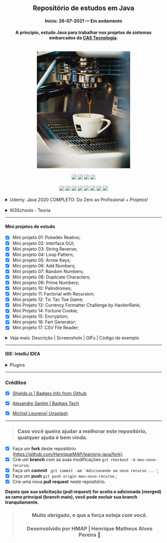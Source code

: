 <div align="center">

## Repositório de estudos em Java

#### Início: 26-07-2021 — Em andamento

#### A princípio, estudo Java para trabalhar nos projetos de sistemas embarcados da [CAS Tecnologia](https://www.castecnologia.com.br).

</div>
<br>
<div align="center">
<img width="300" src="https://github.com/HenriqueMAP/learning-java/blob/master/Java-michiel-leunens-fBB7FeS4Xas-unsplash.jpg?raw=true">
</div>
<br>
<div align="center">
<img src="https://img.shields.io/github/issues/HenriqueMAP/learning-java">
<img src="https://img.shields.io/github/forks/HenriqueMAP/learning-java">
<img src="https://img.shields.io/github/stars/HenriqueMAP/learning-java">
<img src="https://img.shields.io/github/license/HenriqueMAP/learning-java">
</div>
<br>
<div align="center">
<img src="https://img.shields.io/badge/Eclipse-2C2255?style=for-the-badge&logo=eclipse&logoColor=white">
<img src="https://img.shields.io/badge/Git-F05032?style=for-the-badge&logo=git&logoColor=white">
<img src="https://img.shields.io/badge/IntelliJIDEA-000000.svg?style=for-the-badge&logo=intellij-idea&logoColor=white">
<img src="https://img.shields.io/badge/Java-ED8B00?style=for-the-badge&logo=java&logoColor=white">
<img src="https://img.shields.io/badge/Microsoft_Edge-0078D7?style=for-the-badge&logo=Microsoft-edge&logoColor=white">
<img src="https://img.shields.io/badge/Notepad++-90E59A.svg?style=for-the-badge&logo=notepad%2B%2B&logoColor=black">
<img src="https://img.shields.io/badge/Spring-6DB33F?style=for-the-badge&logo=spring&logoColor=white">
<img src="https://img.shields.io/badge/Windows-0078D6?style=for-the-badge&logo=windows&logoColor=white">
</div>
<br>
<details>
  <summary>Udemy: Java 2020 COMPLETO: Do Zero ao Profissional + Projetos!</summary>

> Fundamentos Java, Orientação a Objeto, Programação Funcional, MySQL, MongoDB, Spring Boot, JavaFX, JPA, Hibernate e mais.
>
> Lecionado por Leonardo Moura Leitao | Arquiteto de Software 
>
> 535 aulas
>
> 77 horas

- [x] Algoritmo e Estrutura de Dados
- [x] Fundamentos da Linguagem Java
- [x] Estruturas de Controle
- [x] Classes, Objetos, Métodos
- [x] Orientação a Objeto
- [x] Encapsulamento, Herança, Polimorfismo e Abstração
- [x] Lambdas
- [x] Stream API
- [x] Tratamento de Exceções
- [x] JavaFX
- [x] Banco de Dados Relacional
- [x] Bando de Dados NÃO Relacional (NoSQL)
- [x] JPA (Hibernate)
- [x] Spring Boot

<details>
  <summary>Teoria</summary> 

- [x] Seção 01: Introdução;
- [x] Seção 02: Configuração do Ambiente;
- [x] Seção 03: Fundamentos;
- [x] Secão 04: Estrutura de Controle;
- [x] Seção 05: Classes e Métodos;
- [x] Seção 06: Arrays e Collections;
- [x] Seção 07: Orientação a Objetos;
- [x] Secão 08: Lambdas;
- [x] Seção 09: Stream API;
- [x] Seção 10: Tratamento de Erros;
- [x] Seção 11: Projeto - Campo Minado (+JUnit 5);
- [x] Secão 12: Generics;
- [x] Seção 13: Java Desktop com Swing;
- [x] Seção 14: Banco de Dados Relacional;
- [x] Seção 15: Banco de Dados com JDBC;
- [x] Seção 16: Java Persistence API (JPA);
- [x] Seção 17: Modularidade em Java;
- [x] Seção 18: JavaFX;
- [x] Seção 19: Conceitos sobre Web;
- [x] Secão 20: Spring Boot;
- [x] Seção 21: Banco de Dados Não Relacional (NoSQL);
- [x] Seção 22: Conclusão;

</details>
<br>
<details>
  <summary>Projetos</summary> 
</details>
<hr>
</details>
<br>
<details>
  <summary>W3Schools - Teoria</summary>

[Tutoriais (clique aqui)](https://www.w3schools.com/java/default.asp)

[Exercícios (clique aqui)](https://www.w3schools.com/java/exercise.asp)

<details>
  <summary>Java Tutorial</summary>

- [x] Java Syntax;
- [x] Java Comments;
- [x] Java Variables;
- [x] Java Data Types;
- [x] Java Type Casting;
- [x] Java Operators;
- [x] Java Strings;
- [x] Java Math;
- [x] Java Booleans;
- [x] Java If ... Else;
- [x] Java Switch;
- [x] Java While Loop;
- [x] Java For Loop;
- [x] Java Break / Continue;
- [x] Java Arrays;
  
</details>
<details>
  <summary>Java Methods</summary>

- [ ] Java Methods;
- [ ] Java Method Parameters;
- [ ] Java Method Overloading;
- [ ] Java Scope;
- [ ] Java Recursion;
</details>
<details>
  <summary>Java Classes</summary>

- [ ] Java OOP;
- [ ] Java Classes/Objects;
- [ ] Java Class Attributes;
- [ ] Java Class Methods;
- [ ] Java Constructors;
- [ ] Java Modifiers;
- [ ] Java Encapsulation;
- [ ] Java Packages / API;
- [ ] Java Inheritance;
- [ ] Java Polymorphism;
- [ ] Java Inner Classes;
- [ ] Java Abstraction;
- [ ] Java Interface;
- [ ] Java Enums;
- [ ] Java User Input;
- [ ] Java Date;
- [ ] Java ArrayList;
- [ ] Java LinkedList;
- [ ] Java HashMap;
- [ ] Java HashSet;
- [ ] Java Iterator;
- [ ] Java Wrapper Classes;
- [ ] Java Exceptions;
- [ ] Java RegEx;
- [ ] Java Threads;
- [ ] Java Lambda;

</details>
<details>
  <summary>Java File Handling</summary>

- [ ] Java Files;
- [ ] Java Create/Write Files;
- [ ] Java Read Files; 
- [ ] Java Delete Files;

</details>
<details>
<summary>Java How To</summary>

- [ ] Add Two Numbers; 

</details>
<details>
  <summary>Java Reference</summary>

- [ ] Java Keywords;
- [ ] Java String Methods;
- [ ] Java Math Methods;

</details>
<details>
  <summary>Java Examples</summary>

- [ ] Java Examples;
- [ ] Java Compiler;
- [ ] Java Exercises;
- [ ] Java Quiz;
- [ ] Java Certificate;
  
</details>

</details>

<hr>

#### Mini projetos de estudo

- [x] Mini projeto 01: Pokedéx Reativo;
- [x] Mini projeto 02: Interface GUI;
- [x] Mini projeto 03: String Reverse;
- [x] Mini projeto 04: Loop Pattern;
- [x] Mini projeto 05: Arrow Keys;
- [x] Mini projeto 06: Add Numbers;
- [x] Mini projeto 07: Random Numbers;
- [x] Mini projeto 08: Duplicate Characters;
- [x] Mini projeto 09: Prime Numbers;
- [x] Mini projeto 10: Palindromes;
- [x] Mini projeto 11: Factorial with Recursion;
- [x] Mini projeto 12: Tic Tac Toe Game; 
- [x] Mini Projeto 13: Currency Formatter Challenge by HackerRank;
- [x] Mini Projeto 14: Fortune Cookie;
- [x] Mini projeto 15: Encryption;
- [x] Mini projeto 16: Fart Generator;
- [x] Mini projeto 17: CSV File Reader;

<details>
  <summary>Veja mais: Descrição | Screenshots | GIFs | Código de exemplo</summary>

### Mini Projeto 01: Pokedéx Reativo

#### [Desenvolvido por: @anabneri | Ana Beatriz Neri](https://github.com/anabneri/pokedex-youtube)

#### [Playlist no Youtube da @anabneri](https://www.youtube.com/watch?v=7DbPSiA4ENg&list=PLmdyvKzGNf-xpnHkvaut7FwlNt3_lsbYz)

#### [Artigo da @anabneri](https://dev.to/womakerscode/criando-seu-pokedex-com-spring-webflux-mongodb-deploy-no-heroku-21f5)

<details>
  <summary>O que é uma Pokedéx?</summary>
A Pokédex, também conhecida como Poké-Agenda no Brasil (e ainda como Dexter ou Dextette, dependendo da voz masculina ou feminina do aparelho) é uma enciclopédia virtual portátil de alta tecnologia que os treinadores Pokémon transportam para registra todas as espécies diferentes de Pokémon que são encontradas durante a sua viagem como treinadores. Em geral, quando são cumpridos determinados requisitos, a capacidade pode ser aumentada permitindo que a Pokédex possa armazenar dados de outros Pokémon, que não são comuns, assim como os Pokémon de outras regiões.

[Saiba mais](https://pokemon.fandom.com/pt-br/wiki/Pokédex)

<hr>
</details>

<details>
  <summary>Descrição do projeto</summary>
Neste projeto será criada uma aplicação de Create, Read, Update e Delete usando Spring Webflux, com os dados salvos num banco MongoDB e por fim hospedado na Amazon Web Services.

#### Arquitetura

- Elástica;
- Orientação a mensagens;
- Responsiva;
- Resiliente;

#### Tecnologias

- Java JDK 8;
- IDE IntelliJ IDEA CE;
- Maven 3;
- JUnit 5;
- Spring Reactive Web;
- Spring Data Reactive MongoDB;
- Embedded MongoDB Database;
- AWS;

> Spring Webflux é um módulo no SpringBoot, com ele além de criarmos um CRUD, podemos criar uma sequência de eventos, mas isso não quer dizer que sempre devemos usar aplicações reativas, tudo depende do seu cenário e da viabilidade.

<hr>
</details>

<details>
    <summary>Screenshots | GIFs</summary>
<img width="auto" src="https://github.com/HenriqueMAP/learning-java/blob/master/Pokedex/PokedexApplication.png?raw=true">
</details>

<details>
  <summary>Código de exemplo</summary>
  
  ```java
package com.hmap.pokedex;

import com.hmap.pokedex.model.Pokemon;
import com.hmap.pokedex.repository.PokedexRepository;
import org.springframework.boot.CommandLineRunner;
import org.springframework.boot.SpringApplication;
import org.springframework.boot.autoconfigure.SpringBootApplication;
import org.springframework.context.annotation.Bean;
import org.springframework.data.mongodb.core.ReactiveMongoOperations;
import reactor.core.publisher.Flux;

@SpringBootApplication
public class PokedexApplication {

  public static void main(String[] args) { SpringApplication.run(PokedexApplication.class, args); }

  @Bean
  CommandLineRunner init (ReactiveMongoOperations operations,PokedexRepository repository) {
    return args -> {
      Flux<Pokemon> pokedexFlux = Flux.just(
        new Pokemon(null, "Bulbassaur", "Seed", "OverGrow", 06.09),
        new Pokemon(null, "Charizard", "Fire", "Blaze", 90.05),
        new Pokemon(null, "Caterpie", "Earthworm", "Shield Dust", 02.09),
        new Pokemon(null, "Blastoise", "Shellfish", "Torrent", 	06.09))

        .flatMap(repository::save);

        pokedexFlux
          .thenMany(repository.findAll())
          .subscribe(System.out::println);
    };
  }
}
  ```
</details>
<hr>

### Mini Projeto 02: Interface GUI

#### Desenvolvido por: [@Alex Lee](https://github.com/alexlorenlee)

#### [Vídeo no Youtube](https://www.youtube.com/watch?v=5o3fMLPY7qY)

<details>
    <summary>Descrição do projeto</summary>
Desenvolvimento de uma Interface Gráfica do Usuário (GUI), contendo um título fixo, um botão e um texto informando a quantidade de vezes que o botão foi pressionado.
</details>

<details>
    <summary>Screenshots | GIFs</summary>
<img width="auto" src="https://github.com/HenriqueMAP/learning-java/blob/master/AppGUI/AppGUI.png?raw=true">
</details>

<details>
  <summary>Código de exemplo</summary>
  
```java

    public class GUI implements ActionListener {
    
        private int explosionsCount = 0;
        private JFrame guiFrame;
        private JLabel explosionLabel;
        private JPanel guiPanel;
    
        public GUI() {
            guiFrame = new JFrame();
    
            JButton explosionButton = new JButton(" Clique aqui para explodir 🧨 ");
            explosionButton.addActionListener(this);
    
            explosionLabel = new JLabel("Número de explosões: 0");
    
            guiPanel = new JPanel();
            guiPanel.setBorder(BorderFactory.createEmptyBorder(30, 30, 10, 30));
            guiPanel.setLayout(new GridLayout(0,1));
            guiPanel.add(explosionButton);
            guiPanel.add(explosionLabel);
    
            guiFrame.add(guiPanel, BorderLayout.CENTER);
            guiFrame.setDefaultCloseOperation(JFrame.EXIT_ON_CLOSE);
            guiFrame.setTitle("GUI Explosiva 🔥");
            guiFrame.pack();
            guiFrame.setVisible(true);
        }
    
        public static void main(String[] args) {
            new GUI();
        }
    
        @Override
        public void actionPerformed(ActionEvent e) {
            explosionsCount++;
            explosionLabel.setText("Número de explosões: " + explosionsCount);
        }
    }

  ```

</details>

<hr>

### Mini Projeto 03: String Reverse

#### Desenvolvido por: [@Alex Lee](https://github.com/alexlorenlee)

#### [Vídeo no Youtube](https://youtu.be/orUTq3CahRE)

<details>
    <summary>Descrição do projeto</summary>
Desenvolvimento de um script que inverta a ordem de cada caractere na sentença da frase, de modo que a leitura seja invertida.
</details>

<details>
    <summary>Screenshots | GIFs</summary>
<img width="auto" src="https://github.com/HenriqueMAP/learning-java/blob/master/ReverseString/ReverseString.png?raw=true">
</details>

<details>
  <summary>Código de exemplo</summary>

```java

public class ReverseString {

    public static void main(String[] args) {

        final String reverseString = reverse("Explosion");
        System.out.println("String reverse: " + reverseString);
    }

    public static String reverse(String string) {
        final char[] stringLetters = new char[string.length()];

        int letterIndex = 0;
        for (int index = string.length()-1; index >= 0; index--) {
            stringLetters[letterIndex] = string.charAt(index);
            letterIndex++;
        }

        String stringReversed = "";
        for (int index = 0; index < string.length(); index++) {
            stringReversed = stringReversed + stringLetters[index];
        }

        return stringReversed;
    }
}

  ```

</details>

<hr>

### Mini Projeto 04: Loop Pattern

#### Desenvolvido por: [@Alex Lee](https://github.com/alexlorenlee)

#### [Vídeo no Youtube](https://youtu.be/3gzvVPD3n0w)

<details>
    <summary>Descrição do projeto</summary>
Desenvolvimento de um script que obtém o número de estrelas solicitado ao usuário e imprime o valor elevado ao quadrado, porém mostrado como uma somatória de estrelas (ou asteriscos) em linhas diferentes.
</details>

<details>
    <summary>Screenshots | GIFs</summary>
<img width="auto" src="https://github.com/HenriqueMAP/learning-java/blob/master/LoopPattern/LoopPattern.png?raw=true">
</details>

<details>
  <summary>Código de exemplo</summary>

```java

public class LoopPattern {

    public static void main(String[] args) {
        System.out.println("Obi-Wan Kenobi says: Hello there! How many stars would you like?");
        Scanner scanKeyboard = new Scanner (System.in);
        int numberOfStars = scanKeyboard.nextInt();

        for(int indexIncreasingLineStar = 1; indexIncreasingLineStar <= numberOfStars; indexIncreasingLineStar++){

            for(int indexIncreasingRowStar = 0; indexIncreasingRowStar < indexIncreasingLineStar; indexIncreasingRowStar++){
                System.out.print("*");
            }
            System.out.println();
        }

        for(int indexDecreasingLineStar = (numberOfStars - 1); indexDecreasingLineStar > 0; indexDecreasingLineStar--){

            for(int indexDecreasingRowStar = 0; indexDecreasingRowStar < indexDecreasingLineStar; indexDecreasingRowStar++){
                System.out.print("*");
            }
            System.out.println();
        }
    }
}

  ```
</details>

<hr>

### Mini Projeto 05: Arrow Keys

#### Desenvolvido por: [@Alex Lee](https://github.com/alexlorenlee)

#### [Vídeo no Youtube](https://youtu.be/GAn5evoACsM)

<details>
    <summary>Descrição do projeto</summary>
Desenvolvimento de um script que obtém os eventos do teclado ao pressionar as teclas de setas e mostra essa contagem em uma janela GUI (Interface Gráfica do Usuário).
</details>

<details>
    <summary>Screenshots | GIFs</summary>
<img width="auto" src="https://github.com/HenriqueMAP/learning-java/blob/master/ArrowKeys/ArrowKeys.png?raw=true">
</details>

<details>
  <summary>Código de exemplo</summary>

```java

public class ArrowKeys {

    public ArrowKeys() {

        JFrame frame = new JFrame();
        frame.setVisible(true);
        frame.setDefaultCloseOperation(JFrame.EXIT_ON_CLOSE);
        frame.setSize(400, 400);
        frame.setFocusable(true);

        JPanel panel = new JPanel();
        JLabel upArrow = new JLabel();
        JLabel downArrow = new JLabel();
        JLabel leftArrow = new JLabel();
        JLabel rightArrow = new JLabel();

        panel.add(upArrow);
        panel.add(downArrow);
        panel.add(leftArrow);
        panel.add(rightArrow);

        frame.addKeyListener(new KeyListener() {

            int upArrowCount = 0;
            int downArrowCount = 0;
            int leftArrowCount = 0;
            int rightArrowCount = 0;

            @Override
            public void keyTyped(KeyEvent e) {

            }

            @Override
            public void keyPressed(KeyEvent e) {
                int keyCode = e.getKeyCode();
                switch (keyCode) {
                    case KeyEvent.VK_UP:
                        upArrow.setText("Up: " + Integer.toString(upArrowCount++));
                        break;
                    case KeyEvent.VK_DOWN:
                        downArrow.setText("Down: " + Integer.toString(downArrowCount++));
                        break;
                    case KeyEvent.VK_LEFT:
                        leftArrow.setText("Left: " + Integer.toString(leftArrowCount++));
                        break;
                    case KeyEvent.VK_RIGHT:
                        rightArrow.setText("Right: " + Integer.toString(rightArrowCount++));
                        break;
                }
            }

            @Override
            public void keyReleased(KeyEvent e) {

            }
        });
        frame.add(panel);

        upArrow.setText("Up: 0");
        downArrow.setText("Down: 0");
        leftArrow.setText("Left: 0");
        rightArrow.setText("Right: 0");
    }
}    

  ```

</details>

<hr>

### Mini Projeto 06: Add Numbers

#### Desenvolvido por: [@Alex Lee](https://github.com/alexlorenlee)

#### [Vídeo no Youtube](https://youtu.be/dVTgNsv3pX4)

<details>
    <summary>Descrição do projeto</summary>
Desenvolvimento de um script que obtém os números digitados pelo usuário e retorna a soma de dois números.
</details>

<details>
    <summary>Screenshots | GIFs</summary>
<img width="auto" src="https://github.com/HenriqueMAP/learning-java/blob/master/AddNumbers/AddNumbers.png?raw=true">
</details>

<details>
  <summary>Código de exemplo</summary>

```java

public class AddNumbers {

    public static void main(String[] args) {
        Scanner scanKeyboard = new Scanner(System.in);
        System.out.println("Enter the first number: ");
        int firstNumber = scanKeyboard.nextInt();

        System.out.println("Enter the second number: ");
        int secondNumber = scanKeyboard.nextInt();

        System.out.println("The result of the sum: " + (firstNumber + secondNumber));
    }
}

  ```
</details>

<hr>

### Mini Projeto 07: Random Numbers

#### Desenvolvido por: [@Alex Lee](https://github.com/alexlorenlee)

#### [Vídeo no Youtube](https://youtu.be/ucS3vwP9jnk)

<details>
    <summary>Descrição do projeto</summary>
Desenvolvimento de um script que retorna números aleatórios com intervalo definido de 0 a 6.
</details>

<details>
    <summary>Screenshots | GIFs</summary>
<img width="auto" src="https://github.com/HenriqueMAP/learning-java/blob/master/RandomNumbers/RandomNumbers.png?raw=true">
</details>

<details>
  <summary>Código de exemplo</summary>

```java

public class RandomNumbers {

    public static void main(String[] args) {

        Random randomNumbers = new Random();
        int numberChosen = (randomNumbers.nextInt(6) + 1);

        System.out.println("Number randomly chosen: " + numberChosen);
    }

    public RandomNumbers() {
    }
}

  ```
</details>

<hr>

### Mini Projeto 08: Duplicate Characters

#### Desenvolvido por: [@Alex Lee](https://github.com/alexlorenlee)

#### [Vídeo no Youtube](https://youtu.be/tqI18_X_uoc)

<details>
    <summary>Descrição do projeto</summary>
Desenvolvimento de um script que retorna caracteres repetidos dentro de uma String, inclusive espaços vazios.

- [ ] TODO - Melhoria: Analisar somente caracteres e não espaços vazios;
- [ ] TODO - Melhoria: Contar quantas vezes cada caractere foi repetido na String analisada.
</details>

<details>
    <summary>Screenshots | GIFs</summary>
<img width="auto" src="https://github.com/HenriqueMAP/learning-java/blob/master/DuplicateCharacters/DuplicateCharacters.png?raw=true">
</details>

<details>
  <summary>Código de exemplo</summary>

```java

public static void main(String[] args) {

        String sentence = "How many duplicates are there?";
        System.out.println(sentence);

        StringBuilder characters = new StringBuilder();
        StringBuilder duplicates = new StringBuilder();

        for (int i = 0; i < sentence.length(); i++) {
            String current = Character.toString(sentence.charAt(i));

            if (characters.toString().contains(current)) {

                if (!duplicates.toString().contains(current)){
                    duplicates.append(current).append(",");
                }
            }

            characters.append(current);
        }

        System.out.println(duplicates);
    }

  ```
</details>

<hr>

### Mini Projeto 09: Prime Numbers

#### Desenvolvido por: [@Alex Lee](https://github.com/alexlorenlee)

#### [Vídeo no Youtube](https://youtu.be/Hk9n0cWE2OI)

<details>
    <summary>Descrição do projeto</summary>
Desenvolvimento de um script que retorna todos os números primos a partir de um intervalo numérico informado pelo usuário.

</details>

<details>
    <summary>Screenshots | GIFs</summary>
<img width="auto" src="https://github.com/HenriqueMAP/learning-java/blob/master/PrimeNumbers/PrimeNumbers.png?raw=true">
</details>

<details>
  <summary>Código de exemplo</summary>

```java

public class PrimeNumbers {

    public static void main(String[] args) { System.out.println(findPrimes(1, 100)); }

    public static ArrayList<Integer> findPrimes(int startNumber, int endNumber) {

        ArrayList<Integer> primes = new ArrayList<Integer>();

        for (int number = startNumber; number < endNumber; number++) {

            boolean numberPrime = true;
            int numberPair = 2;
            float division = (float) (number / 2);
            int numberLeftOver = (number % numberPair);

            while (division >= numberPair) {
                if ( numberLeftOver == 0) {
                    numberPrime = false;
                    break;
                }

                numberPair++;
            }

            if (numberPrime) {
                primes.add(number);
            }
        }
        return primes;
    }
}

  ```
</details>

<hr>

### Mini Projeto 10: Palindromes

#### Desenvolvido por: [@Alex Lee](https://github.com/alexlorenlee)

#### [Vídeo no Youtube](https://youtu.be/AoRYeB7Os3M)

<details>
    <summary>Descrição do projeto</summary>
Desenvolvimento de um script que retorna se uma frase ou palavra é palíndroma. Palímdroma é a palavra, grupo de palavras, verso ou número que se lê da mesma maneira da esquerda para a direita ou da direita para a esquerda. 

</details>

<details>
    <summary>Screenshots | GIFs</summary>
<img width="auto" src="https://github.com/HenriqueMAP/learning-java/blob/master/Palindromes/Palindromes.png?raw=true">
</details>

<details>
  <summary>Código de exemplo</summary>

```java

public static void main(String[] args) {

        // Exemples: mom, dad, poop, race car, nurses run

        String original = "nurses run";
        original = original.replace(" ", "");

        String reverse = "";
        for( int index = (original.length() - 1); index >= 0; index--) {
            reverse += original.charAt(index);
            System.out.println(reverse);
        }

        boolean palindrome = true;
        for(int index = 0; (index < original.length()); index++) {

            if(original.charAt(index) != reverse.charAt(index)) {
                palindrome = false;
            }
        }

        if(palindrome) {
            System.out.println("Palindrome!");
        } else {
            System.out.println("Not a palindrome!");
        }
    }

 ```

</details>

<hr>

### Mini Projeto 11: Factorial with Recursion

#### Desenvolvido por: [@Alex Lee](https://github.com/alexlorenlee)

#### [Vídeo no Youtube](https://youtu.be/OZuzm1i9g1c)

<details>
    <summary>Descrição do projeto</summary>
Desenvolvimento de um script que retorna o resultado a partir da operação fatorial de um número informado pelo usuário, utilizando a Recursão (ou Recursividade).

> 
> O fatorial de um número inteiro e positivo “n”, representado por “n!” é obtido a partir da multiplicação de todos os seus antecessores até o número um, cuja expressão genérica é n! = n . (n – 1).

> A recursão na programação é bem exemplificada quando uma função é definida em termos de si mesma. Um exemplo da aplicação da recursão são os parsers (analisadores gramaticais) para linguagens de programação. Uma grande vantagem da recursão é que um conjunto infinito de sentenças possíveis, designs ou outros dados podem ser definidos, analisados ou produzidos por um programa de computador finito.

</details>

<details>
    <summary>Screenshots | GIFs</summary>
<img width="auto" src="https://github.com/HenriqueMAP/learning-java/blob/master/FactorialWithRecursion/FactorialWithRecursion.png?raw=true">
</details>

<details>
  <summary>Código de exemplo</summary>

```java

public static void main(String[] args) {
        System.out.println(factorial(5));
    }

    public static int factorial(int number) {

        if (number == 1) {

            System.out.println("factorial(" + number + ") = 1");
            return 1;
        } else {

            System.out.println("factorial(" + number + ") = " + number + " * factorial(" + (number - 1) + ")");
            return number * factorial(number - 1);
        }
    }

 ```

</details>

<hr>

### Mini Projeto 12: Tic Tac Toe Game

#### Desenvolvido por: [@Alex Lee](https://github.com/alexlorenlee)

#### [Vídeo no Youtube](https://youtu.be/gQb3dE-y1S4)

<details>
    <summary>Descrição do projeto</summary>
Desenvolvimento de um script que "simula" o clássico jogo da velha, com o usuário versus o computador. Nele, o jogador que preencher três sequências de símbolos vence o jogo.

>
> O jogo da velha (português brasileiro) ou jogo do galo (português europeu) ou três em linha é um jogo e/ou passatempo popular. É um jogo de regras extremamente simples, que não traz grandes dificuldades para seus jogadores e é facilmente aprendido. A origem é desconhecida, com indicações de que pode ter começado no antigo Egito, onde foram encontrados tabuleiros esculpidos na rocha, que teriam mais de 3.500 anos. De alguma forma, é um jogo "aparentado" dos "Merels".
>

</details>

<details>
    <summary>Screenshots | GIFs</summary>
<img width="auto" src="https://github.com/HenriqueMAP/learning-java/blob/master/TicTacToeGame/TicTacToeGame.png?raw=true">
</details>

<details>
  <summary>Código de exemplo</summary>

```java

 public static void main (String[] args) {

        char[][] gameBoard = {
                {' ', '|', ' ', '|', ' '},
                {'-', '+', '-', '+', '-'},
                {' ', '|', ' ', '|', ' '},
                {'-', '+', '-', '+', '-'},
                {' ', '|', ' ', '|', ' '},
        };

        printGameBoard(gameBoard);
        System.out.println("Enter your placement (1 to 9): ");

        while(true) {
            Scanner keyboardScanner = new Scanner(System.in);
            int positionPlayer = keyboardScanner.nextInt();

            while(positionsPlayer.contains(positionPlayer) || positionsCPU.contains(positionPlayer)){
                System.out.println("Position taken! Enter a correct position.");
                positionPlayer = keyboardScanner.nextInt();
            }

            placePiece(gameBoard, positionPlayer, "player");

            String battleResult = checkWinner();
            if (battleResult.length() > 0) {
                System.out.println(battleResult);
                break;
            }

            Random randomPositionCPU = new Random();
            int positionCPU = randomPositionCPU.nextInt(9) + 1;

            while(positionsPlayer.contains(positionCPU) || positionsCPU.contains(positionCPU)){
                positionCPU = randomPositionCPU.nextInt(9) + 1;
            }

            placePiece(gameBoard, positionCPU, "CPU");
            printGameBoard(gameBoard);

            battleResult = checkWinner();

            if (battleResult.length() > 0) {
                System.out.println(battleResult);
                break;
            }
        }
    }

```

</details>

<hr>

### Mini Projeto 13: [Currency Formatter Challenge by HackerRank](https://www.hackerrank.com/challenges/java-currency-formatter/problem)

#### Desenvolvido por: [@Alex Lee](https://github.com/alexlorenlee)

#### [Vídeo no Youtube](https://youtu.be/L8loHaj-Bgo)

<details>
    <summary>Descrição do projeto</summary>

Desenvolvimento de um script que retorna formatado em moeda, baseado em localidade ou país, o valor informado.
É recomendado o uso da classe  ` NumberFormat ` e o método ` getCurrencyInstance `.

</details>

<details>
    <summary>Screenshots | GIFs</summary>
<img width="auto" src="https://github.com/HenriqueMAP/learning-java/blob/master/JavaCurrencyFormatted/JavaCurrencyFormatted.png?raw=true">
</details>

<details>
  <summary>Código de exemplo</summary>

```java

public class CurrencyFormatted {

    public static void main(String[] args) {

        Scanner inputScanner = new Scanner(System.in);
        double payment = inputScanner.nextDouble();
        inputScanner.close();

        // Write your code here.
        String us = NumberFormat.getCurrencyInstance(Locale.US).format(payment);
        String india = NumberFormat.getCurrencyInstance(new Locale("en", "in")).format(payment);
        String china = NumberFormat.getCurrencyInstance(Locale.CHINA).format(payment);
        String france = NumberFormat.getCurrencyInstance(Locale.FRANCE).format(payment);

        System.out.println("US: " + us);
        System.out.println("India: " + india);
        System.out.println("China: " + china);
        System.out.println("France: " + france);
    }
}

```

</details>

<hr>

### Mini Projeto 14: Fortune Cookie

#### Desenvolvido por: [@Alex Lee](https://github.com/alexlorenlee)

#### [Vídeo no Youtube](https://youtu.be/VGq6i1CDpdc)

<details>
    <summary>Descrição do projeto</summary>

Desenvolvimento de um script que retorna uma mensagem aleatória de biscoitos da sorte (Fortune Cookie).

> Um biscoito da sorte é um biscoito crocante e açucarado geralmente feito de farinha, açúcar, baunilha e óleo de gergelim com um pedaço de papel dentro, uma "fortuna", geralmente um aforismo ou uma vaga profecia. A mensagem dentro também pode incluir uma frase em chinês com tradução e / ou uma lista de números da sorte usados por alguns como números de loteria; uma vez que relativamente poucas mensagens distintas são impressas, no caso registrado em que os números vencedores foram impressos, a loteria teve um número inesperadamente alto de vencedores compartilhando um prêmio.
> 
</details>

<details>
    <summary>Screenshots | GIFs</summary>
<img width="auto" src="https://github.com/HenriqueMAP/learning-java/blob/master/FortuneCookie/FortuneCookie.png?raw=true">
</details>

<details>
  <summary>Código de exemplo</summary>

```java

public class Fortunes {

    static String[] fortunes = {
            "Today it's up to you to create the peacefulness you long for.",
            "A friend asks only for your time not your money.",
            "If you refuse to accept anything but the best, you very often get it.",
            "A smile is your passport into the hearts of others.",
            "A good way to keep healthy is to eat more Chinese food.",
            "Your high-minded principles spell success.",
            "Hard work pays off in the future, laziness pays off now.",
            "Change can hurt, but it leads a path to something better.",
            "Enjoy the good luck a companion brings you.",
            "People are naturally attracted to you.",
            "Hidden in a valley beside an open stream- This will be the type of place where you will find your dream.",
            "A chance meeting opens new doors to success and friendship."
    };

    public static void main(String[] args) {
        Random random = new Random();
        int randomFortunes = random.nextInt(fortunes.length);
        System.out.println(fortunes[randomFortunes]);
    }
}

```

</details>

<hr>

### Mini Projeto 15: Encryption

#### Desenvolvido por: [@Alex Lee](https://github.com/alexlorenlee)

#### [Vídeo no Youtube](https://youtu.be/8wlE6DgOWBs)

<details>
    <summary>Descrição do projeto</summary>

Desenvolvimento de um script que retorna uma mensagem criptografada.

</details>

<details>
    <summary>Screenshots | GIFs</summary>
<img width="auto" src="https://github.com/HenriqueMAP/learning-java/blob/master/Encryption/Encryption.png?raw=true">
</details>

<details>
  <summary>Código de exemplo</summary>

```java

public static void main(String[] args) {

    int key = 6;
    String text = "Hey, how's it hangin?";
    System.out.println(text);

    char[] chars = text.toCharArray();

    for (char c : chars) {
        c += key;
        System.out.print(c);
    }
}

```

</details>


<hr>

### Mini Projeto 16: Fart Generator

#### Desenvolvido por: [@Alex Lee](https://github.com/alexlorenlee)

#### [Vídeo no Youtube](https://youtu.be/rNf8mT0qHLY)

<details>
    <summary>Descrição do projeto</summary>

Desenvolvimento de um script que retorna uma mensagem baseada no seu nome e dia de nascimento.

</details>

<details>
    <summary>Screenshots | GIFs</summary>
<img width="auto" src="https://github.com/HenriqueMAP/learning-java/blob/master/FartGenerator/FartGenerator.png?raw=true">
</details>

<details>
  <summary>Código de exemplo</summary>

```java

public static void main(String[] args) {

    System.out.println("Enter the first letter of your name and \n"
    + "the day of the month you were born: ");

    Scanner keyboardScanner = new Scanner(System.in);

    String letter = keyboardScanner.next().toUpperCase();
    int day = keyboardScanner.nextInt();

    HashMap<String, String> letters = new HashMap<String, String>();
    letters.put("A", "WRETCHED");
    letters.put("B", "DEEPLY");
    letters.put("C", "PHENOMENAL");
    letters.put("D", "GROSSLY");
    letters.put("E", "MONUMENTAL");
    letters.put("F", "EXPLOSIVE");
    letters.put("G", "UNEXPECTEDLY");
    letters.put("H", "THICK");
    letters.put("I", "TINY");
    letters.put("J", "LONG");
    letters.put("K", "GIGANTIC");
    letters.put("L", "TREMENDOUS");
    letters.put("M", "DANGEROUSLY");
    letters.put("N", "CRAZY");
    letters.put("O", "SCRAWNY");
    letters.put("P", "BEAUTIFLY");
    letters.put("Q", "ROTTENLY");
    letters.put("R", "SPOOKY");
    letters.put("S", "LUMPY");
    letters.put("T", "MODERATELY");
    letters.put("U", "HAPPY");
    letters.put("V", "TROUBLESOME");
    letters.put("W", "SAGGY");
    letters.put("X", "HEARTY");
    letters.put("Y", "BIG");
    letters.put("Z", "LUXURIOUS");

    HashMap<Integer, String> days = new HashMap<Integer, String>();
    days.put(1, "SOUR");
    days.put(2, "GREAT");
    days.put(3, "OLD");
    days.put(4, "LOUD");
    days.put(5, "LITTLE");
    days.put(6, "EPIC");
    days.put(7, "WET");
    days.put(8, "DANK");
    days.put(9, "FAKE");
    days.put(10, "SENILE");
    days.put(11, "MUSTY");
    days.put(12, "SHARP");
    days.put(13, "DANGEROUS");
    days.put(14, "MONOTONE");
    days.put(15, "SQUEAKY");
    days.put(16, "NOISELESS");
    days.put(17, "ROTTEN");
    days.put(18, "FAT");
    days.put(19, "SOFT");
    days.put(20, "POTENT");
    days.put(21, "SUDDEN");
    days.put(22, "POWERFUL");
    days.put(23, "STRANGE");
    days.put(24, "STURDY");
    days.put(25, "FLAT");
    days.put(26, "FULL");
    days.put(27, "WINDY");
    days.put(28, "HORRID");
    days.put(29, "HOT");
    days.put(30, "SILENT");

    System.out.println("You are a " + letters.get(letter) + " " + days.get(day) + " FART");
}


```

</details>


<hr>

### Mini Projeto 17: CSV File Reader

#### Desenvolvido por: [@Alex Lee](https://github.com/alexlorenlee)

#### [Vídeo no Youtube](https://youtu.be/-Aud0cDh-J8)

<details>
    <summary>Descrição do projeto</summary>

Desenvolvimento de um script que retorna dados de data e descrição do crime ocorrido em 2006, a partir de um arquivo em CSV.
O arquivo de crime de Sacramento em janeiro de 2006 contém 7.584 registros de crimes, conforme disponibilizado pelo Departamento de Polícia de Sacramento. 
As agências de aplicação da lei devem gostar de trabalhar com este conjunto de dados.

> Por definição, CSV é um formato de arquivo que significa “comma-separated-values” (valores separados por vírgulas). 
> Isso significa que os campos de dados indicados neste formato normalmente são separados ou delimitados por uma vírgula.

[Crime Records - CSV File](https://support.spatialkey.com/spatialkey-sample-csv-data/) 

</details>

<details>
    <summary>Screenshots | GIFs</summary>
<img width="auto" src="https://github.com/HenriqueMAP/learning-java/blob/master/CSVFile/CSVFile.png?raw=true">
</details>

<details>
  <summary>Código de exemplo</summary>

```java

public static void main(String[] args) throws IOException {

    String filePath = "/Users/henriquematheusalvespereira/Downloads/SacramentocrimeJanuary2006.csv";
    String line = "";
    int quantityCrimes = 0;
    try {
        BufferedReader bufferedReader = new BufferedReader(new FileReader(filePath));

        while ((line = bufferedReader.readLine()) != null) {
            String[] crimeValues = line.split(",");
            System.out.println("Date | Time: " + crimeValues[0] + " | Crime event: " + crimeValues[5]);
            quantityCrimes += 1;
        }
        System.out.println("\namount of crimes registered in 2006: " + quantityCrimes);
    } catch (FileNotFoundException exception) {
        exception.printStackTrace();
    } catch (IOException exception) {
        exception.printStackTrace();
    }
}

```

</details>

</details>

<hr>

#### IDE: IntelliJ IDEA
<details>
<summary>Plugins</summary>

- [Atom Material Icons](https://plugins.jetbrains.com/plugin/10044-atom-material-icons);
- [Codota AI Autocomplete for Java](https://plugins.jetbrains.com/plugin/7638-codota-ai-autocomplete-for-java-and-javascript);
- [GitToolBox](https://plugins.jetbrains.com/plugin/7499-gittoolbox);
- [Material Theme UI](https://plugins.jetbrains.com/plugin/8006-material-theme-ui); 
- [Nyan Progress Bar](https://plugins.jetbrains.com/plugin/8575-nyan-progress-bar);
- [One Dark Theme](https://plugins.jetbrains.com/plugin/11938-one-dark-theme);
- [Rainbow Brackets](https://plugins.jetbrains.com/plugin/10080-rainbow-brackets);
- [Tabnine AI Code Completion](https://plugins.jetbrains.com/plugin/12798-tabnine-ai-code-completion-js-java-python-ts-rust-go-php--more);

</details>

<hr>

### Créditos

- [x] [Shields.io | Badges Info from Github](https://img.shields.io)
- [x] [Alexandre Sanlim | Badges Tech](https://github.com/alexandresanlim/Badges4-README.md-Profile)
- [x] [Michiel Leunens| Unsplash](https://unsplash.com/photos/fBB7FeS4Xas)


<hr>

> ### Caso você queira ajudar a melhorar este repositório, qualquer ajuda é bem vinda.

- [x] Faça um **fork** deste repositório (https://github.com/HenriqueMAP/learning-java/fork);
- [x] Crie um **branch** com as suas modificações ` git checkout -b meu-novo-recurso `;
- [x] Faça um **commit** ` git commit -am 'Adicionando um novo recurso ...'`;
- [x] Faça um **push** ` git push origin meu-novo-recurso ` ;
- [x] Crie uma nova **pull request** neste repositório.

**Depois que sua solicitação (pull request) for aceita e adicionada (merged) ao ramo principal (branch main), você pode excluir sua branch tranquilamente.**

<div align="center">

> ### **Muito obrigado, e que a força esteja com você.**
>
> ### Desenvolvido por **HMAP | Henrique Matheus Alves Pereira** 🦁

</div>
